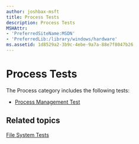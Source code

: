 ```yaml
---
author: joshbax-msft
title: Process Tests
description: Process Tests
MSHAttr:
- 'PreferredSiteName:MSDN'
- 'PreferredLib:/library/windows/hardware'
ms.assetid: 1d8529a2-3b9c-4ebe-9a7a-88e7f8047b26
---
```


# Process Tests


The Process category includes the following tests:

-   [Process Management Test](process-management-test-dupe.md)

## Related topics


[File System Tests](file-system-tests.md)

 

 







